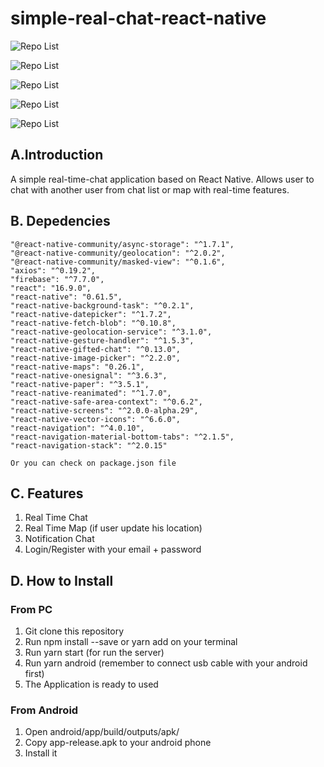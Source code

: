 # simple-real-chat-react-native

![Repo List](https://raw.githubusercontent.com/Sofrosine/simple-real-chat-react-native/master/screenshoot/WhatsApp%20Image%202020-01-27%20at%2007.06.59%20(4).jpeg)

![Repo List](https://raw.githubusercontent.com/Sofrosine/simple-real-chat-react-native/master/screenshoot/WhatsApp%20Image%202020-01-27%20at%2007.06.59%20(3).jpeg)

![Repo List](https://raw.githubusercontent.com/Sofrosine/simple-real-chat-react-native/master/screenshoot/WhatsApp%20Image%202020-01-27%20at%2007.06.59%20(2).jpeg)

![Repo List](https://raw.githubusercontent.com/Sofrosine/simple-real-chat-react-native/master/screenshoot/WhatsApp%20Image%202020-01-27%20at%2007.06.59%20(1).jpeg)

![Repo List](https://raw.githubusercontent.com/Sofrosine/simple-real-chat-react-native/master/screenshoot/WhatsApp%20Image%202020-01-27%20at%2007.06.59.jpeg)

## A.Introduction
A simple real-time-chat application based on React Native. Allows user to chat with another user from chat list or map
with real-time features.


## B. Depedencies
    "@react-native-community/async-storage": "^1.7.1",
    "@react-native-community/geolocation": "^2.0.2",
    "@react-native-community/masked-view": "^0.1.6",
    "axios": "^0.19.2",
    "firebase": "^7.7.0",
    "react": "16.9.0",
    "react-native": "0.61.5",
    "react-native-background-task": "^0.2.1",
    "react-native-datepicker": "^1.7.2",
    "react-native-fetch-blob": "^0.10.8",
    "react-native-geolocation-service": "^3.1.0",
    "react-native-gesture-handler": "^1.5.3",
    "react-native-gifted-chat": "^0.13.0",
    "react-native-image-picker": "^2.2.0",
    "react-native-maps": "0.26.1",
    "react-native-onesignal": "^3.6.3",
    "react-native-paper": "^3.5.1",
    "react-native-reanimated": "^1.7.0",
    "react-native-safe-area-context": "^0.6.2",
    "react-native-screens": "^2.0.0-alpha.29",
    "react-native-vector-icons": "^6.6.0",
    "react-navigation": "^4.0.10",
    "react-navigation-material-bottom-tabs": "^2.1.5",
    "react-navigation-stack": "^2.0.15"
    
    Or you can check on package.json file
  
  
## C. Features
1. Real Time Chat
2. Real Time Map (if user update his location)
3. Notification Chat
4. Login/Register with your email + password

## D. How to Install

### From PC
1. Git clone this repository
2. Run npm install --save or yarn add on your terminal
3. Run yarn start (for run the server)
4. Run yarn android (remember to connect usb cable with your android first)
5. The Application is ready to used

### From Android
1. Open android/app/build/outputs/apk/
2. Copy app-release.apk to your android phone
3. Install it
